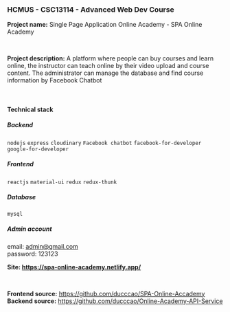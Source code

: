 ### HCMUS - CSC13114 - Advanced Web Dev Course

**Project name:** Single Page Application Online Academy - SPA Online Academy

<br/>

**Project description:** A platform where people can buy courses and learn online, the instructor can teach online by their video upload and course content. The administrator can manage the database and find course information by Facebook Chatbot

<br/>

#### Technical stack

##### Backend

`nodejs`
`express`
`cloudinary`
`Facebook chatbot`
`facebook-for-developer`
`google-for-developer`

##### Frontend

`reactjs`
`material-ui`
`redux`
`redux-thunk`

##### Database

`mysql`

##### Admin account <br/>

email: admin@gmail.com <br/>
password: 123123 <br/>

**Site: https://spa-online-academy.netlify.app/**

<br/>

**Frontend source:** https://github.com/ducccao/SPA-Online-Accademy
**Backend source:** https://github.com/ducccao/Online-Academy-API-Service
